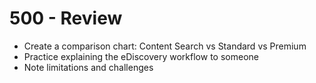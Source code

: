 # 500 - Review

- Create a comparison chart: Content Search vs Standard vs Premium
- Practice explaining the eDiscovery workflow to someone
- Note limitations and challenges
